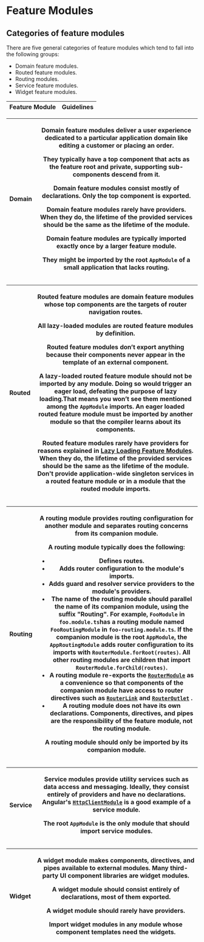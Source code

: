 # Feature Modules

## Categories of feature modules

There are five general categories of feature modules which tend to fall into the following groups:

* Domain feature modules.
* Routed feature modules.
* Routing modules.
* Service feature modules.
* Widget feature modules.

| Feature Module | Guidelines |
| -------------- | ---------- |

| Domain | <p>Domain feature modules deliver a user experience dedicated to a particular application domain like editing a customer or placing an order.</p><p>They typically have a top component that acts as the feature root and private, supporting sub-components descend from it.</p><p>Domain feature modules consist mostly of declarations. Only the top component is exported.</p><p>Domain feature modules rarely have providers. When they do, the lifetime of the provided services should be the same as the lifetime of the module.</p><p>Domain feature modules are typically imported exactly once by a larger feature module.</p><p>They might be imported by the root <code>AppModule</code> of a small application that lacks routing.</p> |
| ------ | ---------------------------------------------------------------------------------------------------------------------------------------------------------------------------------------------------------------------------------------------------------------------------------------------------------------------------------------------------------------------------------------------------------------------------------------------------------------------------------------------------------------------------------------------------------------------------------------------------------------------------------------------------------------------------------------------------------------------------------------------------- |

| Routed | <p>Routed feature modules are domain feature modules whose top components are the targets of router navigation routes.</p><p>All lazy-loaded modules are routed feature modules by definition.</p><p>Routed feature modules don’t export anything because their components never appear in the template of an external component.</p><p>A lazy-loaded routed feature module should not be imported by any module. Doing so would trigger an eager load, defeating the purpose of lazy loading.That means you won’t see them mentioned among the <code>AppModule</code> imports. An eager loaded routed feature module must be imported by another module so that the compiler learns about its components.</p><p>Routed feature modules rarely have providers for reasons explained in <a href="https://angular.io/guide/lazy-loading-ngmodules">Lazy Loading Feature Modules</a>. When they do, the lifetime of the provided services should be the same as the lifetime of the module. Don't provide application-wide singleton services in a routed feature module or in a module that the routed module imports.</p> |
| ------ | ------------------------------------------------------------------------------------------------------------------------------------------------------------------------------------------------------------------------------------------------------------------------------------------------------------------------------------------------------------------------------------------------------------------------------------------------------------------------------------------------------------------------------------------------------------------------------------------------------------------------------------------------------------------------------------------------------------------------------------------------------------------------------------------------------------------------------------------------------------------------------------------------------------------------------------------------------------------------------------------------------------------------------------------------------------------------------------------------------------------------ |

| Routing | <p>A routing module provides routing configuration for another module and separates routing concerns from its companion module.</p><p>A routing module typically does the following:</p><ul><li>Defines routes.</li><li>Adds router configuration to the module's imports.</li><li>Adds guard and resolver service providers to the module's providers.</li><li>The name of the routing module should parallel the name of its companion module, using the suffix "Routing". For example, <code>FooModule</code> in <code>foo.module.ts</code>has a routing module named <code>FooRoutingModule</code> in <code>foo-routing.module.ts</code>. If the companion module is the root <code>AppModule</code>, the <code>AppRoutingModule</code> adds router configuration to its imports with <code>RouterModule.forRoot(routes)</code>. All other routing modules are children that import <code>RouterModule.forChild(routes)</code>.</li><li>A routing module re-exports the <a href="https://angular.io/api/router/RouterModule"><code>RouterModule</code></a> as a convenience so that components of the companion module have access to router directives such as <a href="https://angular.io/api/router/RouterLink"><code>RouterLink</code></a> and <a href="https://angular.io/api/router/RouterOutlet"><code>RouterOutlet</code></a> .</li><li>A routing module does not have its own declarations. Components, directives, and pipes are the responsibility of the feature module, not the routing module.</li></ul><p>A routing module should only be imported by its companion module.</p> |
| ------- | -------------------------------------------------------------------------------------------------------------------------------------------------------------------------------------------------------------------------------------------------------------------------------------------------------------------------------------------------------------------------------------------------------------------------------------------------------------------------------------------------------------------------------------------------------------------------------------------------------------------------------------------------------------------------------------------------------------------------------------------------------------------------------------------------------------------------------------------------------------------------------------------------------------------------------------------------------------------------------------------------------------------------------------------------------------------------------------------------------------------------------------------------------------------------------------------------------------------------------------------------------------------------------------------------------------------------------------------------------------------------------------------------------------------------------------------------------------------------------------------------------------------------------------------------------------------------------------------------- |

| Service | <p>Service modules provide utility services such as data access and messaging. Ideally, they consist entirely of providers and have no declarations. Angular's <a href="https://angular.io/api/common/http/HttpClientModule"><code>HttpClientModule</code></a> is a good example of a service module.</p><p>The root <code>AppModule</code> is the only module that should import service modules.</p> |
| ------- | ------------------------------------------------------------------------------------------------------------------------------------------------------------------------------------------------------------------------------------------------------------------------------------------------------------------------------------------------------------------------------------------------------ |

| Widget | <p>A widget module makes components, directives, and pipes available to external modules. Many third-party UI component libraries are widget modules.</p><p>A widget module should consist entirely of declarations, most of them exported.</p><p>A widget module should rarely have providers.</p><p>Import widget modules in any module whose component templates need the widgets.</p> |
| ------ | ----------------------------------------------------------------------------------------------------------------------------------------------------------------------------------------------------------------------------------------------------------------------------------------------------------------------------------------------------------------------------------------- |

